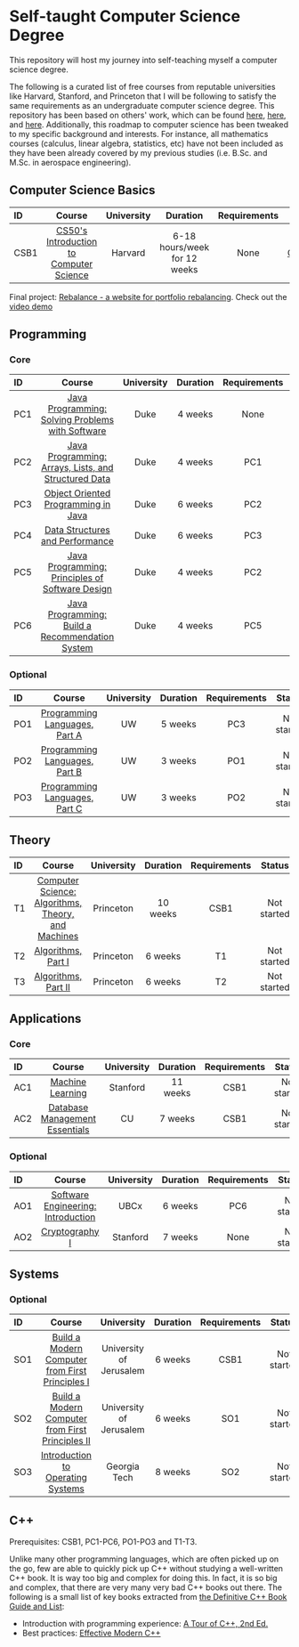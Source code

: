 # Self-taught Computer Science Degree

This repository will host my journey into self-teaching myself a computer science degree.

The following is a curated list of free courses from reputable universities like Harvard, Stanford, and Princeton that I will be following to satisfy the same requirements as an undergraduate computer science degree. This repository has been based on others' work, which can be found [here](https://github.com/ForrestKnight/open-source-cs), [here](https://github.com/ossu/computer-science), and [here](https://teachyourselfcs.com/). Additionally, this roadmap to computer science has been tweaked to my specific background and interests. For instance, all mathematics courses (calculus, linear algebra, statistics, etc) have not been included as they have been already covered by my previous studies (i.e. B.Sc. and M.Sc. in aerospace engineering).

## Computer Science Basics

ID | Course | University | Duration | Requirements | Status
:-- | :--: | :--: | :--: | :--: | :--:
CSB1 | [CS50's Introduction to Computer Science](https://www.edx.org/course/cs50s-introduction-computer-science-harvardx-cs50x) | Harvard | 6-18 hours/week for 12 weeks | None | [Completed](https://cs50.harvard.edu/certificates/76d0a681-a5a8-44b5-b400-1b607f22bcd1)

Final project: [Rebalance - a website for portfolio rebalancing](https://github.com/marrov/self-taught-computer-science/tree/main/courses/CSB1/project). Check out the [video demo](https://youtu.be/vBTHyhAC0q0)

## Programming

### Core

ID | Course | University | Duration | Requirements | Status
:-- | :--: | :--: | :--: | :--: | :--:
PC1 | [Java Programming: Solving Problems with Software](https://click.linksynergy.com/deeplink?id=PtFMiHYfEVk&mid=40328&murl=https%3A%2F%2Fwww.coursera.org%2Flearn%2Fjava-programming)| Duke | 4 weeks | None | Started
PC2 | [Java Programming: Arrays, Lists, and Structured Data](https://click.linksynergy.com/deeplink?id=PtFMiHYfEVk&mid=40328&murl=https%3A%2F%2Fwww.coursera.org%2Flearn%2Fjava-programming-arrays-lists-data)| Duke | 4 weeks | PC1 | Not started
PC3 | [Object Oriented Programming in Java](https://click.linksynergy.com/deeplink?id=PtFMiHYfEVk&mid=40328&murl=https%3A%2F%2Fwww.coursera.org%2Flearn%2Fobject-oriented-java)| Duke | 6 weeks | PC2 | Not started
PC4 | [Data Structures and Performance](https://click.linksynergy.com/deeplink?id=PtFMiHYfEVk&mid=40328&murl=https%3A%2F%2Fwww.coursera.org%2Flearn%2Fdata-structures-optimizing-performance)| Duke | 6 weeks | PC3 | Not started
PC5 | [Java Programming: Principles of Software Design](https://click.linksynergy.com/deeplink?id=PtFMiHYfEVk&mid=40328&murl=https%3A%2F%2Fwww.coursera.org%2Flearn%2Fjava-programming-design-principles) | Duke | 4 weeks  | PC2 | Not started
PC6 | [Java Programming: Build a Recommendation System](https://click.linksynergy.com/deeplink?id=PtFMiHYfEVk&mid=40328&murl=https%3A%2F%2Fwww.coursera.org%2Flearn%2Fjava-programming-recommender) | Duke | 4 weeks  | PC5 | Not started

### Optional

ID | Course | University | Duration | Requirements | Status
:-- | :--: | :--: | :--: | :--: | :--:
PO1 | [Programming Languages, Part A](https://click.linksynergy.com/deeplink?id=PtFMiHYfEVk&mid=40328&murl=https%3A%2F%2Fwww.coursera.org%2Flearn%2Fprogramming-languages) | UW | 5 weeks | PC3 | Not started
PO2 | [Programming Languages, Part B](https://click.linksynergy.com/deeplink?id=PtFMiHYfEVk&mid=40328&murl=https%3A%2F%2Fwww.coursera.org%2Flearn%2Fprogramming-languages-part-b) | UW | 3 weeks | PO1 | Not started
PO3 | [Programming Languages, Part C](https://click.linksynergy.com/deeplink?id=PtFMiHYfEVk&mid=40328&murl=https%3A%2F%2Fwww.coursera.org%2Flearn%2Fprogramming-languages-part-c) | UW | 3 weeks | PO2 | Not started

## Theory

ID | Course | University | Duration | Requirements | Status
:-- | :--: | :--: | :--: | :--: | :--:
T1 | [Computer Science: Algorithms, Theory, and Machines](https://click.linksynergy.com/deeplink?id=PtFMiHYfEVk&mid=40328&murl=https%3A%2F%2Fwww.coursera.org%2Flearn%2Fcs-algorithms-theory-machines) | Princeton | 10 weeks | CSB1 | Not started
T2 | [Algorithms, Part I](https://click.linksynergy.com/deeplink?id=PtFMiHYfEVk&mid=40328&murl=https%3A%2F%2Fwww.coursera.org%2Flearn%2Falgorithms-part1) | Princeton | 6 weeks | T1 | Not started
T3 | [Algorithms, Part II](https://click.linksynergy.com/deeplink?id=PtFMiHYfEVk&mid=40328&murl=https%3A%2F%2Fwww.coursera.org%2Flearn%2Falgorithms-part2) | Princeton | 6 weeks | T2 | Not started

## Applications

### Core

ID | Course | University | Duration | Requirements | Status
:-- | :--: | :--: | :--: | :--: | :--:
AC1 | [Machine Learning](https://click.linksynergy.com/deeplink?id=PtFMiHYfEVk&mid=40328&murl=https%3A%2F%2Fwww.coursera.org%2Flearn%2Fmachine-learning) | Stanford | 11 weeks | CSB1 | Not started
AC2 | [Database Management Essentials](https://www.coursera.org/learn/database-management) | CU | 7 weeks | CSB1 | Not started

### Optional

ID | Course | University | Duration | Requirements | Status
:-- | :--: | :--: | :--: | :--: | :--:
AO1 | [Software Engineering: Introduction](https://www.edx.org/course/software-engineering-introduction-ubcx-softeng1x) | UBCx | 6 weeks | PC6 | Not started
AO2 | [Cryptography I ](https://click.linksynergy.com/deeplink?id=PtFMiHYfEVk&mid=40328&murl=https%3A%2F%2Fwww.coursera.org%2Flearn%2Fcrypto)| Stanford | 7 weeks | None | Not started

## Systems

### Optional

ID | Course | University | Duration | Requirements | Status
:-- | :--: | :--: | :--: | :--: | :--:
SO1 | [Build a Modern Computer from First Principles I](https://click.linksynergy.com/deeplink?id=PtFMiHYfEVk&mid=40328&murl=https%3A%2F%2Fwww.coursera.org%2Flearn%2Fbuild-a-computer) | University of Jerusalem | 6 weeks | CSB1 | Not started
SO2 | [Build a Modern Computer from First Principles II](https://click.linksynergy.com/deeplink?id=PtFMiHYfEVk&mid=40328&murl=https%3A%2F%2Fwww.coursera.org%2Flearn%2Fnand2tetris2) | University of Jerusalem | 6 weeks | SO1 | Not started
SO3 | [Introduction to Operating Systems](https://imp.i115008.net/introduction-to-operating-systems)| Georgia Tech | 8 weeks | SO2 | Not started

## C++

Prerequisites: CSB1, PC1-PC6, PO1-PO3 and T1-T3.

Unlike many other programming languages, which are often picked up on the go, few are able to quickly pick up C++ without studying a well-written C++ book. It is way too big and complex for doing this. In fact, it is so big and complex, that there are very many very bad C++ books out there. The following is a small list of key books extracted from [the Definitive C++ Book Guide and List](https://stackoverflow.com/questions/388242/the-definitive-c-book-guide-and-list):

- Introduction with programming experience: [A Tour of C++, 2nd Ed.](https://www.amazon.com/dp/0134997832)
- Best practices: [Effective Modern C++](https://www.amazon.com/dp/1491903996)
